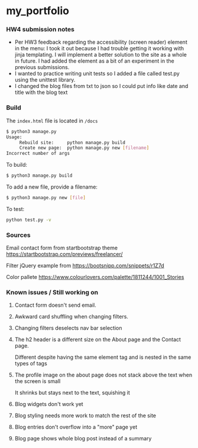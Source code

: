 # my_portfolio

### HW4 submission notes
* Per HW3 feedback regarding the accessibility (screen reader) element in the menu: I took it out because I had trouble getting it working with jinja templating. I will implement a better solution to the site as a whole in future. I had added the element as a bit of an experiment in the previous submissions.
* I wanted to practice writing unit tests so I added a file called test.py using the unittest library.
* I changed the blog files from txt to json so I could put info like date and title with the blog text


### Build

The `index.html` file is located in `/docs`

```bash
$ python3 manage.py
Usage:
     Rebuild site:     python manage.py build
     Create new page:  python manage.py new [filename]
Incorrect number of args
```

To build:
```bash
$ python3 manage.py build
```

To add a new file, provide a filename:
```bash
$ python3 manage.py new [file]
```

To test:
```bash
python test.py -v
```

### Sources
Email contact form from startbootstrap theme
    https://startbootstrap.com/previews/freelancer/

Filter jQuery example from
    https://bootsnipp.com/snippets/r1Z7d

Color pallete
https://www.colourlovers.com/palette/1811244/1001_Stories

### Known issues / Still working on
1. Contact form doesn't send email.
1. Awkward card shuffling when changing filters.
1. Changing filters deselects nav bar selection
1. The h2 header is a different size on the About page and the Contact page.

   Different despite having the same element tag and is nested in the same types of tags
1. The profile image on the about page does not stack above the text when the screen is small 

   It shrinks but stays next to the text, squishing it

1. Blog widgets don't work yet
1. Blog styling needs more work to match the rest of the site
1. Blog entries don't overflow into a "more" page yet
1. Blog page shows whole blog post instead of a summary
